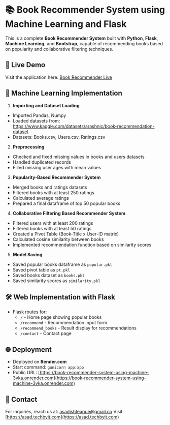# 📚 Book Recommender System using Machine Learning and Flask

This is a complete **Book Recommender System** built with **Python**, **Flask**, **Machine Learning**, and **Bootstrap**, capable of recommending books based on popularity and collaborative filtering techniques.

## 🚀 Live Demo

Visit the application here: [Book Recommender Live](https://book-recommender-system-using-machine-3vka.onrender.com)

## 🧠 Machine Learning Implementation

1. **Importing and Dataset Loading**

- Imported Pandas, Numpy
- Loaded datasets from: https://www.kaggle.com/datasets/arashnic/book-recommendation-dataset
- Datasets: Books.csv, Users.csv, Ratings.csv

2. **Preprocessing**

- Checked and fixed missing values in books and users datasets
- Handled duplicated records
- Filled missing user ages with mean values

3. **Popularity-Based Recommender System**

- Merged books and ratings datasets
- Filtered books with at least 250 ratings
- Calculated average ratings
- Prepared a final dataframe of top 50 popular books

4. **Collaborative Filtering Based Recommender System**

- Filtered users with at least 200 ratings
- Filtered books with at least 50 ratings
- Created a Pivot Table (Book-Title x User-ID matrix)
- Calculated cosine similarity between books
- Implemented recommendation function based on similarity scores

5. **Model Saving**

- Saved popular books dataframe as `popular.pkl`
- Saved pivot table as `pt.pkl`
- Saved books dataset as `books.pkl`
- Saved similarity scores as `similarity.pkl`

## 🛠️ Web Implementation with Flask

- Flask routes for:
  - `/` - Home page showing popular books
  - `/recommend` - Recommendation input form
  - `/recommend_books` - Result display for recommendations
  - `/contact` - Contact page

## 🌐 Deployment

- Deployed on **Render.com**
- Start command: `gunicorn app:app`
- Public URL: [https://book-recommender-system-using-machine-3vka.onrender.com](https://book-recommender-system-using-machine-3vka.onrender.com)

## 📩 Contact

For inquiries, reach us at: [asadishteaque@gmail.co](mailto:asadishteaque@gmail.com)
Visit: [https://asad.techbyit.com](https://asad.techbyit.com)
